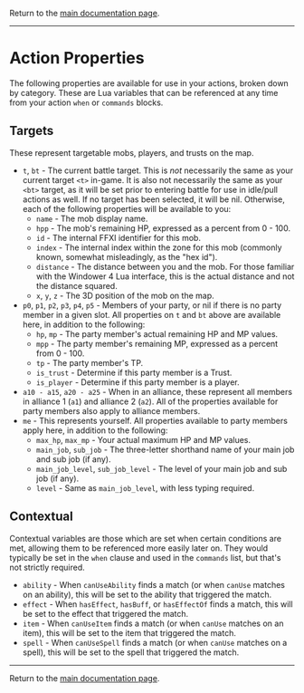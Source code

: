 Return to the [main documentation page](../readme.md).

---

# Action Properties

The following properties are available for use in your actions, broken down by category. These are Lua variables that can be referenced at any time from your action `when` or `commands` blocks.

## Targets

These represent targetable mobs, players, and trusts on the map.

- `t`, `bt` - The current battle target. This is _not_ necessarily the same as your current target `<t>` in-game. It is also not necessarily the same as your `<bt>` target, as it will be set prior to entering battle for use in idle/pull actions as well. If no target has been selected, it will be nil. Otherwise, each of the following properties will be available to you:
  - `name` - The mob display name.
  - `hpp` - The mob's remaining HP, expressed as a percent from 0 - 100.
  - `id` - The internal FFXI identifier for this mob.
  - `index` - The internal index within the zone for this mob (commonly known, somewhat misleadingly, as the "hex id").
  - `distance` - The distance between you and the mob. For those familiar with the Windower 4 Lua interface, this is the actual distance and not the distance squared.
  - `x`, `y`, `z` - The 3D position of the mob on the map.
- `p0`, `p1`, `p2`, `p3`, `p4`, `p5` - Members of your party, or nil if there is no party member in a given slot. All properties on `t` and `bt` above are available here, in addition to the following:
  - `hp`, `mp` - The party member's actual remaining HP and MP values.
  - `mpp` - The party member's remaining MP, expressed as a percent from 0 - 100.
  - `tp` - The party member's TP.
  - `is_trust` - Determine if this party member is a Trust.
  - `is_player` - Determine if this party member is a player.
- `a10 - a15`, `a20 - a25` - When in an alliance, these represent all members in alliance 1 (`a1`) and alliance 2 (`a2`). All of the properties available for party members also apply to alliance members.
- `me` - This represents yourself. All properties available to party members apply here, in addition to the following:
  - `max_hp`, `max_mp` - Your actual maximum HP and MP values.
  - `main_job`, `sub_job` - The three-letter shorthand name of your main job and sub job (if any).
  - `main_job_level`, `sub_job_level` - The level of your main job and sub job (if any).
  - `level` - Same as `main_job_level`, with less typing required.

## Contextual

Contextual variables are those which are set when certain conditions are met, allowing them to be referenced more easily later on. They would typically be set in the `when` clause and used in the `commands` list, but that's not strictly required.

- `ability` - When `canUseAbility` finds a match (or when `canUse` matches on an ability), this will be set to the ability that triggered the match.
- `effect` - When `hasEffect`, `hasBuff`, or `hasEffectOf` finds a match, this will be set to the effect that triggered the match.
- `item` - When `canUseItem` finds a match (or when `canUse` matches on an item), this will be set to the item that triggered the match.
- `spell` - When `canUseSpell` finds a match (or when `canUse` matches on a spell), this will be set to the spell that triggered the match.

---

Return to the [main documentation page](../readme.md).
